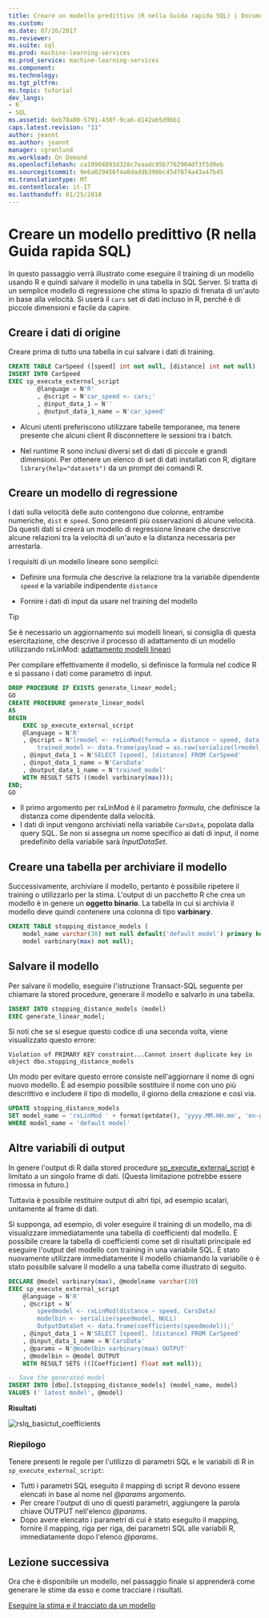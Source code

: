 ```yaml
---
title: Creare un modello predittivo (R nella Guida rapida SQL) | Documenti Microsoft
ms.custom: 
ms.date: 07/26/2017
ms.reviewer: 
ms.suite: sql
ms.prod: machine-learning-services
ms.prod_service: machine-learning-services
ms.component: 
ms.technology: 
ms.tgt_pltfrm: 
ms.topic: tutorial
dev_langs:
- R
- SQL
ms.assetid: 6eb78a80-5791-438f-9ca6-d142ab5d9bb1
caps.latest.revision: "11"
author: jeannt
ms.author: jeannt
manager: cgronlund
ms.workload: On Demand
ms.openlocfilehash: ca19904893d328c7eaadc95b7762904df3f5d9eb
ms.sourcegitcommit: 9e6a029456f4a8daddb396bc45d7874a43a47b45
ms.translationtype: MT
ms.contentlocale: it-IT
ms.lasthandoff: 01/25/2018
---
```

# <a name="create-a-predictive-model-r-in-sql-quickstart"></a>Creare un modello predittivo (R nella Guida rapida SQL)

In questo passaggio verrà illustrato come eseguire il training di un modello usando R e quindi salvare il modello in una tabella in SQL Server. Si tratta di un semplice modello di regressione che stima lo spazio di frenata di un'auto in base alla velocità. Si userà il `cars` set di dati incluso in R, perché è di piccole dimensioni e facile da capire.

## <a name="create-the-source-data"></a>Creare i dati di origine

Creare prima di tutto una tabella in cui salvare i dati di training.

```sql
CREATE TABLE CarSpeed ([speed] int not null, [distance] int not null)
INSERT INTO CarSpeed
EXEC sp_execute_external_script
        @language = N'R'
        , @script = N'car_speed <- cars;'
        , @input_data_1 = N''
        , @output_data_1_name = N'car_speed'
```

+ Alcuni utenti preferiscono utilizzare tabelle temporanee, ma tenere presente che alcuni client R disconnettere le sessioni tra i batch.

+ Nel runtime R sono inclusi diversi set di dati di piccole e grandi dimensioni. Per ottenere un elenco di set di dati installati con R, digitare `library(help="datasets")` da un prompt dei comandi R.

## <a name="create-a-regression-model"></a>Creare un modello di regressione

I dati sulla velocità delle auto contengono due colonne, entrambe numeriche, `dist` e `speed`. Sono presenti più osservazioni di alcune velocità. Da questi dati si creerà un modello di regressione lineare che descrive alcune relazioni tra la velocità di un'auto e la distanza necessaria per arrestarla.

I requisiti di un modello lineare sono semplici:

+ Definire una formula che descrive la relazione tra la variabile dipendente `speed` e la variabile indipendente `distance`

+ Fornire i dati di input da usare nel training del modello

> [!TIP]
> Se è necessario un aggiornamento sui modelli lineari, si consiglia di questa esercitazione, che descrive il processo di adattamento di un modello utilizzando rxLinMod: [adattamento modelli lineari](https://docs.microsoft.com/r-server/r/how-to-revoscaler-linear-model)

Per compilare effettivamente il modello, si definisce la formula nel codice R e si passano i dati come parametro di input.

```sql
DROP PROCEDURE IF EXISTS generate_linear_model;
GO
CREATE PROCEDURE generate_linear_model
AS
BEGIN
    EXEC sp_execute_external_script
    @language = N'R'
    , @script = N'lrmodel <- rxLinMod(formula = distance ~ speed, data = CarsData);
        trained_model <- data.frame(payload = as.raw(serialize(lrmodel, connection=NULL)));'
    , @input_data_1 = N'SELECT [speed], [distance] FROM CarSpeed'
    , @input_data_1_name = N'CarsData'
    , @output_data_1_name = N'trained_model'
    WITH RESULT SETS ((model varbinary(max)));
END;
GO
```

+ Il primo argomento per rxLinMod è il parametro *formula*, che definisce la distanza come dipendente dalla velocità.
+ I dati di input vengono archiviati nella variabile `CarsData`, popolata dalla query SQL. Se non si assegna un nome specifico ai dati di input, il nome predefinito della variabile sarà _InputDataSet_.

## <a name="create-a-table-for-storing-the-model"></a>Creare una tabella per archiviare il modello

Successivamente, archiviare il modello, pertanto è possibile ripetere il training o utilizzarlo per la stima. L'output di un pacchetto R che crea un modello è in genere un **oggetto binario**. La tabella in cui si archivia il modello deve quindi contenere una colonna di tipo **varbinary**.

```sql
CREATE TABLE stopping_distance_models (
    model_name varchar(30) not null default('default model') primary key,
    model varbinary(max) not null);
```

## <a name="save-the-model"></a>Salvare il modello

Per salvare il modello, eseguire l'istruzione Transact-SQL seguente per chiamare la stored procedure, generare il modello e salvarlo in una tabella.

```sql
INSERT INTO stopping_distance_models (model)
EXEC generate_linear_model;
```

Si noti che se si esegue questo codice di una seconda volta, viene visualizzato questo errore:

```
Violation of PRIMARY KEY constraint...Cannot insert duplicate key in object dbo.stopping_distance_models
```

Un modo per evitare questo errore consiste nell'aggiornare il nome di ogni nuovo modello. È ad esempio possibile sostituire il nome con uno più descrittivo e includere il tipo di modello, il giorno della creazione e così via.

```sql
UPDATE stopping_distance_models
SET model_name = 'rxLinMod ' + format(getdate(), 'yyyy.MM.HH.mm', 'en-gb')
WHERE model_name = 'default model'
```

## <a name="output-additional-variables"></a>Altre variabili di output

In genere l'output di R dalla stored procedure [sp_execute_external_script](../../relational-databases/system-stored-procedures/sp-execute-external-script-transact-sql.md) è limitato a un singolo frame di dati. (Questa limitazione potrebbe essere rimossa in futuro.)

Tuttavia è possibile restituire output di altri tipi, ad esempio scalari, unitamente al frame di dati.

Si supponga, ad esempio, di voler eseguire il training di un modello, ma di visualizzare immediatamente una tabella di coefficienti dal modello. È possibile creare la tabella di coefficienti come set di risultati principale ed eseguire l'output del modello con training in una variabile SQL. È stato nuovamente utilizzare immediatamente il modello chiamando la variabile o è stato possibile salvare il modello a una tabella come illustrato di seguito.

```sql
DECLARE @model varbinary(max), @modelname varchar(30)
EXEC sp_execute_external_script
    @language = N'R'
    , @script = N'
        speedmodel <- rxLinMod(distance ~ speed, CarsData)
        modelbin <- serialize(speedmodel, NULL)
        OutputDataSet <- data.frame(coefficients(speedmodel));'
    , @input_data_1 = N'SELECT [speed], [distance] FROM CarSpeed'
    , @input_data_1_name = N'CarsData'
    , @params = N'@modelbin varbinary(max) OUTPUT'
    , @modelbin = @model OUTPUT
    WITH RESULT SETS (([Coefficient] float not null));

-- Save the generated model
INSERT INTO [dbo].[stopping_distance_models] (model_name, model)
VALUES (' latest model', @model)
```

**Risultati**

![rslq_basictut_coefficients](media/rslq-basictut-coefficients.PNG)

### <a name="summary"></a>Riepilogo

Tenere presenti le regole per l'utilizzo di parametri SQL e le variabili di R in `sp_execute_external_script`:

+ Tutti i parametri SQL eseguito il mapping di script R devono essere elencati in base al nome nel  _@params_  argomento.
+ Per creare l'output di uno di questi parametri, aggiungere la parola chiave OUTPUT nell'elenco _@params_.
+ Dopo avere elencato i parametri di cui è stato eseguito il mapping, fornire il mapping, riga per riga, dei parametri SQL alle variabili R, immediatamente dopo l'elenco _@params_.

## <a name="next-lesson"></a>Lezione successiva

Ora che è disponibile un modello, nel passaggio finale si apprenderà come generare le stime da esso e come tracciare i risultati.

[Eseguire la stima e il tracciato da un modello](../tutorials/rtsql-predict-and-plot-from-model.md)


